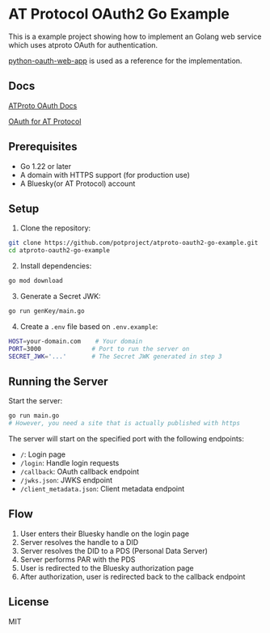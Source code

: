 # AT Protocol OAuth2 Go Example

This is a example project showing how to implement an Golang web service which uses atproto OAuth for authentication.

[python-oauth-web-app](https://github.com/bluesky-social/cookbook/tree/main/python-oauth-web-app) is used as a reference for the implementation.

## Docs

[ATProto OAuth Docs](https://atproto.com/ja/specs/oauth)

[OAuth for AT Protocol](https://docs.bsky.app/blog/oauth-atproto)


## Prerequisites

- Go 1.22 or later
- A domain with HTTPS support (for production use)
- A Bluesky(or AT Protocol) account

## Setup

1. Clone the repository:
```bash
git clone https://github.com/potproject/atproto-oauth2-go-example.git
cd atproto-oauth2-go-example
```

2. Install dependencies:
```bash
go mod download
```

3. Generate a Secret JWK:
```bash
go run genKey/main.go
```

4. Create a `.env` file based on `.env.example`:
```bash
HOST=your-domain.com    # Your domain
PORT=3000              # Port to run the server on
SECRET_JWK='...'       # The Secret JWK generated in step 3
```

## Running the Server

Start the server:
```bash
go run main.go
# However, you need a site that is actually published with https
```

The server will start on the specified port with the following endpoints:

- `/`: Login page
- `/login`: Handle login requests
- `/callback`: OAuth callback endpoint
- `/jwks.json`: JWKS endpoint
- `/client_metadata.json`: Client metadata endpoint

## Flow

1. User enters their Bluesky handle on the login page
2. Server resolves the handle to a DID
3. Server resolves the DID to a PDS (Personal Data Server)
4. Server performs PAR with the PDS
5. User is redirected to the Bluesky authorization page
6. After authorization, user is redirected back to the callback endpoint

## License

MIT
